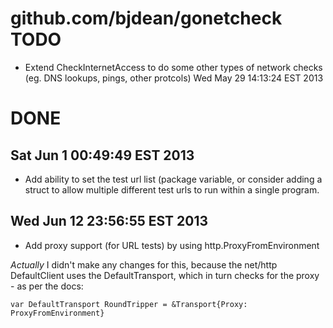 github.com/bjdean/gonetcheck TODO
=================================

* Extend CheckInternetAccess to do some other types of network checks (eg. DNS lookups, pings, other protcols)
  Wed May 29 14:13:24 EST 2013


DONE
====

Sat Jun  1 00:49:49 EST 2013
----------------------------
* Add ability to set the test url list (package variable, or consider adding a struct to allow multiple different test urls to run within a single program.

Wed Jun 12 23:56:55 EST 2013
----------------------------
* Add proxy support (for URL tests) by using http.ProxyFromEnvironment

*Actually* I didn't make any changes for this, because the net/http DefaultClient uses the DefaultTransport, which in turn checks for the proxy - as per the docs:

	var DefaultTransport RoundTripper = &Transport{Proxy: ProxyFromEnvironment}
